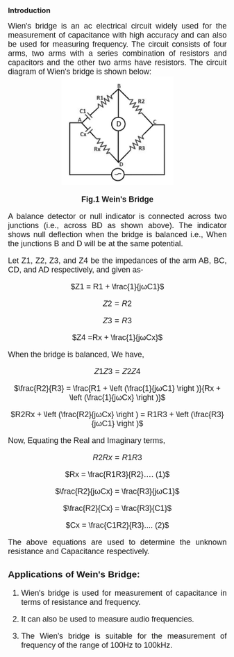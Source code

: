 <head>

<script type="text/javascript" async src="https://cdn.mathjax.org/mathjax/latest/MathJax.js?config=TeX-MML-AM_CHTML"> 
  
</script>

</head>

### Introduction

<div style="text-align: justify; font-size: 18px;font-family: 'Nunito Sans',sans-serif;">
Wien's bridge is an ac electrical circuit widely used for the measurement of capacitance with high accuracy and can also be used for measuring frequency. The circuit consists of four arms, two arms with a series combination of resistors and capacitors and the other two arms have resistors. The circuit diagram of Wien's bridge is shown below:<br>

<center>

<img src="images/ckt.png" style="-webkit-filter: grayscale(100%);" height="250">  

**Fig.1 Wein's Bridge**
</center>

A balance detector or null indicator is connected across two junctions (i.e., across BD as shown above). The indicator shows null deflection when the bridge is balanced i.e., When the junctions B and D will be at the same potential.<br>

Let Z1, Z2, Z3, and Z4 be the impedances of the arm AB, BC, CD, and AD respectively, and given as-<br>

<center>

$Z1 = R1 + \frac{1}{jωC1}$

</center>

<center>

$Z2 = R2$

</center>

<center>

$Z3 = R3$

</center>

<center>

$Z4 =Rx + \frac{1}{jωCx}$

</center>

When the bridge is balanced, We have, <br>

<center>

$Z1Z3 = Z2Z4$

</center>

<center>

$\frac{R2}{R3} = \frac{R1 + \left (\frac{1}{jωC1} \right )}{Rx + \left (\frac{1}{jωCx} \right )}$

</center>

<center>

$R2Rx + \left (\frac{R2}{jωCx} \right ) = R1R3 + \left (\frac{R3}{jωC1} \right )$

</center>

Now, Equating the Real and Imaginary terms,

<center>

$R2Rx = R1R3$

</center>

<center>

$Rx = \frac{R1R3}{R2}…. (1)$

</center>

<center>

$\frac{R2}{jωCx} = \frac{R3}{jωC1}$

</center>

<center>

$\frac{R2}{Cx} = \frac{R3}{C1}$

</center>

<center>

$Cx = \frac{C1R2}{R3}.... (2)$

</center>


The above equations are used to determine the unknown resistance and Capacitance respectively.

### Applications of Wein's Bridge:

1. Wien's bridge is used for measurement of capacitance in terms of resistance and frequency.<br>

2. It can also be used to measure audio frequencies.<br>

3. The Wien’s bridge is suitable for the measurement of frequency of the range of 100Hz to 100kHz.

</div>
